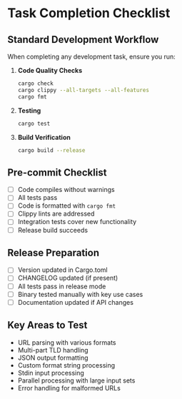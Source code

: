 # Task Completion Checklist

## Standard Development Workflow
When completing any development task, ensure you run:

1. **Code Quality Checks**
   ```bash
   cargo check
   cargo clippy --all-targets --all-features
   cargo fmt
   ```

2. **Testing**
   ```bash
   cargo test
   ```

3. **Build Verification**
   ```bash
   cargo build --release
   ```

## Pre-commit Checklist
- [ ] Code compiles without warnings
- [ ] All tests pass
- [ ] Code is formatted with `cargo fmt`
- [ ] Clippy lints are addressed
- [ ] Integration tests cover new functionality
- [ ] Release build succeeds

## Release Preparation
- [ ] Version updated in Cargo.toml
- [ ] CHANGELOG updated (if present)
- [ ] All tests pass in release mode
- [ ] Binary tested manually with key use cases
- [ ] Documentation updated if API changes

## Key Areas to Test
- URL parsing with various formats
- Multi-part TLD handling
- JSON output formatting
- Custom format string processing
- Stdin input processing
- Parallel processing with large input sets
- Error handling for malformed URLs